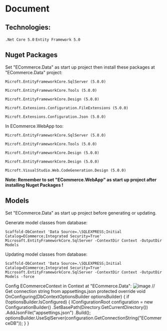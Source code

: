 # Document

## Technologies:
`.Net Core 5.0`
`Entity Framework 5.0`

## Nuget Packages

Set "ECommerce.Data" as start up project then install these packages at "ECommerce.Data" project:

`Microft.EntityFrameworkCore.SqlServer (5.0.0)`

`Microft.EntityFrameworkCore.Tools (5.0.0)`

`Microft.EntityFrameworkCore.Design (5.0.0)`

`Microft.Extensions.Configuration.FileExtensions (5.0.0)`

`Microft.Extensions.Configuration.Json (5.0.0)`


In ECommerce.WebApp too:

`Microft.EntityFrameworkCore.SqlServer (5.0.0)`

`Microft.EntityFrameworkCore.Tools (5.0.0)`

`Microft.EntityFrameworkCore.Design (5.0.0)`

`Microft.EntityFrameworkCore.Design (5.0.0)`

`Microft.VisualStudio.Web.CodeGeneration.Design (5.0.0)`

**Note: Remember to set "ECommerce.WebApp" as start up project after installing Nuget Packages !**


## Models

Set "ECommerce.Data" as start up project before generating or updating.
 
Generate model classes from database:

`Scaffold-DbContext 'Data Source=.\SQLEXPRESS;Initial Catalog=ECommerce;Integrated Security=True' Microsoft.EntityFrameworkCore.SqlServer -ContextDir Context -OutputDir Models`

Updating model classes from database:

`Scaffold-DbContext 'Data Source=.\SQLEXPRESS;Initial Catalog=ECommerce;Integrated Security=True' Microsoft.EntityFrameworkCore.SqlServer -ContextDir Context -OutputDir Models -force`

Config ECommerceContext in Context at "ECommerce.Data":
![image](https://user-images.githubusercontent.com/63220379/163608126-548f39c8-c2d1-47b5-8c3e-b05bfb8cebbd.png)
// Get connection string from appsettings.json
 protected override void OnConfiguring(DbContextOptionsBuilder optionsBuilder)
 {
   if (!optionsBuilder.IsConfigured)
     {
       IConfigurationRoot configuration = new ConfigurationBuilder()
           .SetBasePath(Directory.GetCurrentDirectory())
           .AddJsonFile("appsettings.json")
           .Build();
       optionsBuilder.UseSqlServer(configuration.GetConnectionString("ECommerceDB"));
     }
 }
